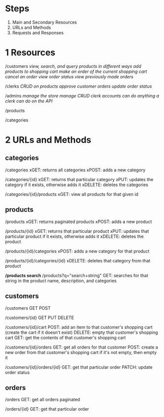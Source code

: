 # Steps
1. Main and Secondary Resources
2. URLs and Methods
3. Requests and Responses

# 1 Resources
/customers
    _view, search, and query products in different ways_
    _add products to shopping cart_
    _make an order of the current shopping cart_
    _cancel an order_
    _view order status_
    _view previously made orders_ 

/clerks
    _CRUD on products_
    _approve customer orders_
    _update order status_

/admins
    _manage the store_
    _manage CRUD clerk accounts_
    _can do anything a clerk can do on the API_

/products

/categories 

# 2 URLs and Methods

## categories
/categories
xGET: returns all categories
xPOST: adds a new category

/categories/{id}
xGET: returns that particular category
xPUT: updates the category if it exists, otherwise adds it
xDELETE: deletes the categories

/categories/{id}/products
xGET: view all products for that given id

## products
/products
    xGET: returns paginated products 
    xPOST: adds a new product

/products/{id}
    xGET: returns that particular product
    xPUT: updates that particular product if it exists, otherwise adds it 
    xDELETE: deletes the product

/products/{id}/categories
    <!-- xGET: gets all categories for that product -->
    xPOST: adds a new category for that product

/products/{id}/categories/{id}
    xDELETE: deletes that category from that product

**/products search**
/products?q="search+string"
    GET: searches for that string in the product name, description, and categories

## customers
/customers
    GET
    POST

/customers/{id}
    GET
    PUT
    DELETE

/customers/{id}/cart
    POST: add an item to that customer's shopping cart (create the cart if it doesn't exist)
    DELETE: empty that customer's shopping cart
    GET: get the contents of that customer's shopping cart

/customers/{id}/orders
    GET: get all orders for that customer
    POST: create a new order from that customer's shopping cart if it's not empty, then empty it

/customers/{id}/orders/{id}
    GET: get that particular order
    PATCH: update order status

## orders
/orders
    GET: get all orders paginated
    
/orders/{id}
    GET: get that particular order